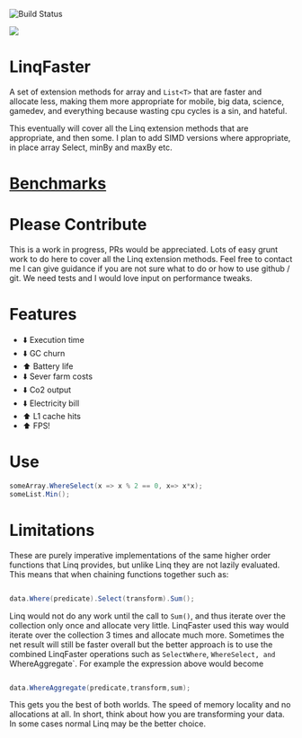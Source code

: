 ![Build Status](https://ci.appveyor.com/api/projects/status/github/jackmott/LinqFaster "Build Status")

[<img src="https://liberapay.com/assets/widgets/donate.svg">](https://liberapay.com/jackmott/donate)

# LinqFaster
A set of extension methods for array and `List<T>` that are faster and allocate less, making them more appropriate for mobile, big data, science, gamedev, and everything because wasting cpu cycles is a sin, and hateful.

This eventually will cover all the Linq extension methods
that are appropriate, and then some. I plan to add SIMD versions where appropriate, in place array Select, minBy and maxBy etc.

# [Benchmarks](Benchmarks.md)

# Please Contribute
This is a work in progress, PRs would be appreciated. Lots of easy grunt work to do here to cover all the Linq extension methods. Feel free to contact me I can give guidance if you are not sure what to do or how to use github / git.
We need tests and I would love input on performance tweaks.

# Features

* :arrow_down: Execution time
* :arrow_down: GC churn
* :arrow_up: Battery life
* :arrow_down: Sever farm costs
* :arrow_down: Co2 output
* :arrow_down: Electricity bill
* :arrow_up: L1 cache hits
* :arrow_up: FPS!

# Use

```c#
someArray.WhereSelect(x => x % 2 == 0, x=> x*x);
someList.Min();
```

# Limitations

These are purely imperative implementations of the same higher order functions that
Linq provides, but unlike Linq they are not lazily evaluated.  This means that when chaining
functions together such as:

```c#

data.Where(predicate).Select(transform).Sum();

```
Linq would not do any work until the call to `Sum()`, and thus iterate over the collection only once and
allocate very little. LinqFaster used this way would iterate over the collection 3 times and allocate
much more.  Sometimes the net result will still be faster overall but the better approach is to
use the combined LinqFaster operations such as `SelectWhere`, `WhereSelect, and `WhereAggregate`.
For example the expression above would become

```c#

data.WhereAggregate(predicate,transform,sum);

```

This gets you the best of both worlds.  The speed of memory locality and no allocations at all.
In short, think about how you are transforming your data. In some cases normal Linq may be the better choice.







